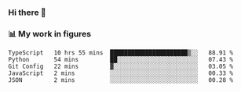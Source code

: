 ### Hi there 👋

### 📊 My work in figures

<!--START_SECTION:waka-->

```text
TypeScript   10 hrs 55 mins  ██████████████████████▒░░   88.91 %
Python       54 mins         ██░░░░░░░░░░░░░░░░░░░░░░░   07.43 %
Git Config   22 mins         ▓░░░░░░░░░░░░░░░░░░░░░░░░   03.05 %
JavaScript   2 mins          ░░░░░░░░░░░░░░░░░░░░░░░░░   00.33 %
JSON         2 mins          ░░░░░░░░░░░░░░░░░░░░░░░░░   00.28 %
```

<!--END_SECTION:waka-->
